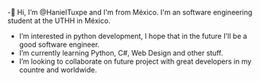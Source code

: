 -👋 Hi, I’m @HanielTuxpe and I'm from México. I'm an software engineering student at the UTHH in México.
- I’m interested in python development, I hope that in the future I'll be a good software engineer.
- I’m currently learning Python, C#, Web Design and other stuff.
- I’m looking to collaborate on future project with great developers in my countre and worldwide.
